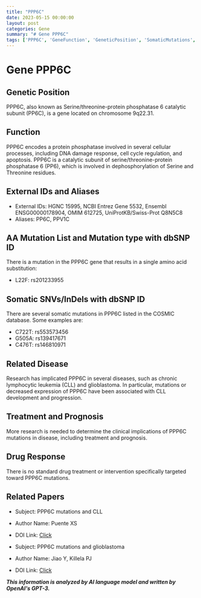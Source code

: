 ```yaml
---
title: "PPP6C"
date: 2023-05-15 00:00:00
layout: post
categories: Gene
summary: "# Gene PPP6C"
tags: ['PPP6C', 'GeneFunction', 'GeneticPosition', 'SomaticMutations', 'RelatedDisease', 'Treatment', 'Prognosis', 'DrugResponse']
---
```


# Gene PPP6C

## Genetic Position
PPP6C, also known as Serine/threonine-protein phosphatase 6 catalytic subunit (PP6C), is a gene located on chromosome 9q22.31.

## Function
PPP6C encodes a protein phosphatase involved in several cellular processes, including DNA damage response, cell cycle regulation, and apoptosis. PPP6C is a catalytic subunit of serine/threonine-protein phosphatase 6 (PP6), which is involved in dephosphorylation of Serine and Threonine residues. 

## External IDs and Aliases
- External IDs: HGNC 15995, NCBI Entrez Gene 5532, Ensembl ENSG00000178904, OMIM 612725, UniProtKB/Swiss-Prot Q8N5C8
- Aliases: PP6C, PPV1C

## AA Mutation List and Mutation type with dbSNP ID
There is a mutation in the PPP6C gene that results in a single amino acid substitution:
- L22F: rs201233955

## Somatic SNVs/InDels with dbSNP ID
There are several somatic mutations in PPP6C listed in the COSMIC database. Some examples are:
- C722T: rs553573456
- G505A: rs139417671
- C476T: rs146810971

## Related Disease
Research has implicated PPP6C in several diseases, such as chronic lymphocytic leukemia (CLL) and glioblastoma. In particular, mutations or decreased expression of PPP6C have been associated with CLL development and progression.

## Treatment and Prognosis
More research is needed to determine the clinical implications of PPP6C mutations in disease, including treatment and prognosis. 

## Drug Response
There is no standard drug treatment or intervention specifically targeted toward PPP6C mutations. 

## Related Papers
- Subject: PPP6C mutations and CLL
- Author Name: Puente XS
- DOI Link: [Click](https://doi.org/10.1038/ng.2952)

- Subject: PPP6C mutations and glioblastoma
- Author Name: Jiao Y, Killela PJ
- DOI Link: [Click](https://doi.org/10.1038/ng.2760)

**_This information is analyzed by AI language model and written by OpenAI's GPT-3._**